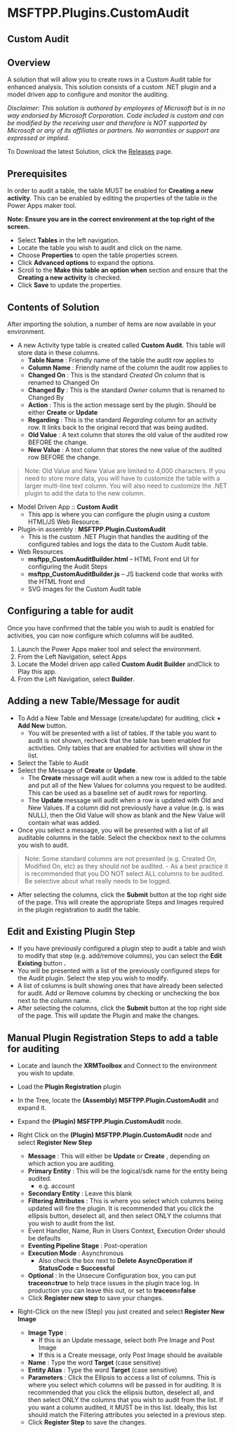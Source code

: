 # MSFTPP.Plugins.CustomAudit

## Custom Audit

## Overview

A solution that will allow you to create rows in a Custom Audit table for enhanced analysis. This solution consists of a custom .NET plugin and a model driven app to configure and monitor the auditing.

_Disclaimer: This solution is authored by employees of Microsoft but is in no way endorsed by Microsoft Corporation. Code included is custom and can be modified by the receiving user and therefore is NOT supported by Microsoft or any of its affiliates or partners. No warranties or support are expressed or implied._

To Download the latest Solution, click the [Releases](https://github.com/InformedPowerPlatform/MSFTPP.Plugins.CustomAudit/releases) page.

## Prerequisites

In order to audit a table, the table MUST be enabled for **Creating a new activity**. This can be enabled by editing the properties of the table in the Power Apps maker tool.

**Note: Ensure you are in the correct environment at the top right of the screen.**

- Select **Tables** in the left navigation.
- Locate the table you wish to audit and click on the name.
- Choose **Properties** to open the table properties screen.
- Click **Advanced options** to expand the options.
- Scroll to the **Make this table an option when** section and ensure that the **Creating a new activity** is checked.
- Click **Save** to update the properties.

## Contents of Solution

After importing the solution, a number of items are now available in your environment.

- A new Activity type table is created called **Custom Audit**. This table will store data in these columns.
    - **Table Name** : Friendly name of the table the audit row applies to
    - **Column Name** : Friendly name of the column the audit row applies to
    - **Changed On** : This is the standard _Created On_ column that is renamed to Changed On
    - **Changed By** : This is the standard _Owner_ column that is renamed to Changed By
    - **Action** : This is the action message sent by the plugin. Should be either **Create** or **Update**
    - **Regarding** : This is the standard _Regarding_ column for an activity row. It links back to the original record that was being audited.
    - **Old Value** : A text column that stores the old value of the audited row BEFORE the change.
    - **New Value** : A text column that stores the new value of the audited row BEFORE the change.
>Note: Old Value and New Value are limited to 4,000 characters. If you need to store more data, you will have to customize the table with a larger multi-line text column. You will also need to customize the .NET plugin to add the data to the new column.
- Model Driven App :: **Custom Audit**
    - This app is where you can configure the plugin using a custom HTML/JS Web Resource.
- Plugin-in assembly : **MSFTPP.Plugin.CustomAudit**
    - This is the custom .NET Plugin that handles the auditing of the configured tables and logs the data to the Custom Audit table.
- Web Resources
    - **msftpp\_CustomAuditBuilder.html** – HTML Front end UI for configuring the Audit Steps
    - **msftpp\_CustomAuditBuilder.js** – JS backend code that works with the HTML front end
    - SVG images for the Custom Audit table

## Configuring a table for audit

Once you have confirmed that the table you wish to audit is enabled for activities, you can now configure which columns will be audited.

1. Launch the Power Apps maker tool and select the environment.
2. From the Left Navigation, select Apps
3. Locate the Model driven app called **Custom Audit Builder** andClick to Play this app.
4. From the Left Navigation, select **Builder**.

## Adding a new Table/Message for audit

- To Add a New Table and Message (create/update) for auditing, click **+ Add New** button.
    - You will be presented with a list of tables. If the table you want to audit is not shown, recheck that the table has been enabled for activities. Only tables that are enabled for activities will show in the list.
- Select the Table to Audit
-  Select the Message of **Create** or **Update**.
    - The **Create** message will audit when a new row is added to the table and put all of the New Values for columns you request to be audited. This can be used as a baseline set of audit rows for reporting.
    - The **Update** message will audit when a row is updated with Old and New Values. If a column did not previously have a value (e.g. is was NULL), then the Old Value will show as blank and the New Value will contain what was added.
- Once you select a message, you will be presented with a list of all auditable columns in the table. Select the checkbox next to the columns you wish to audit.
> Note: Some standard columns are not presented (e.g. Created On, Modified On, etc) as they should not be audited.
    - As a best practice it is recommended that you DO NOT select ALL columns to be audited. Be selective about what really needs to be logged.
- After selecting the columns, click the **Submit** button at the top right side of the page. This will create the appropriate Steps and Images required in the plugin registration to audit the table.

## Edit and Existing Plugin Step

- If you have previously configured a plugin step to audit a table and wish to modify that step (e.g. add/remove columns), you can select the **Edit Existing** button **.**
- You will be presented with a list of the previously configured steps for the Audit plugin. Select the step you wish to modify.
- A list of columns is built showing ones that have already been selected for audit. Add or Remove columns by checking or unchecking the box next to the column name.
- After selecting the columns, click the **Submit** button at the top right side of the page. This will update the Plugin and make the changes.

## Manual Plugin Registration Steps to add a table for auditing

- Locate and launch the **XRMToolbox** and Connect to the environment you wish to update.
- Load the **Plugin Registration** plugin
- In the Tree, locate the **(Assembly) MSFTPP.Plugin.CustomAudit** and expand it.
- Expand the **(Plugin) MSFTPP.Plugin.CustomAudit** node.
- Right Click on the **(Plugin) MSFTPP.Plugin.CustomAudit** node and select **Register New Step**
    - **Message** : This will either be **Update** or **Create** , depending on which action you are auditing.
    - **Primary Entity** : This will be the logical/sdk name for the entity being audited.
        - e.g. account
    - **Secondary Entity** : Leave this blank
    - **Filtering Attributes** : This is where you select which columns being updated will fire the plugin. It is recommended that you click the ellipsis button, deselect all, and then select ONLY the columns that you wish to audit from the list.
    - Event Handler, Name, Run in Users Context, Execution Order should be defaults
    - **Eventing Pipeline Stage** : Post-operation
    - **Execution Mode** : Asynchronous
        - Also check the box next to **Delete AsyncOperation if StatusCode = Successful**
    - **Optional** : In the Unsecure Configuration box, you can put **traceon=true** to help trace issues in the plugin trace log. In production you can leave this out, or set to **traceon=false**
    - Click **Register new step** to save your changes.

- Right-Click on the new (Step) you just created and select **Register New Image**
    - **Image Type** :
        - If this is an Update message, select both Pre Image and Post Image
        - If this is a Create message, only Post Image should be available
    - **Name** : Type the word **Target** (case sensitive)
    - **Entity Alias** : Type the word **Target** (case sensitive)
    - **Parameters** : Click the Ellipsis to access a list of columns. This is where you select which columns will be passed in for auditing. It is recommended that you click the ellipsis button, deselect all, and then select ONLY the columns that you wish to audit from the list. If you want a column audited, it MUST be in this list. Ideally, this list should match the Filtering attributes you selected in a previous step.
    - Click **Register Step** to save the changes.

